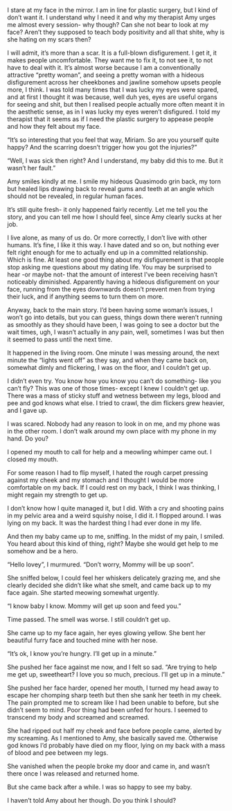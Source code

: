 I stare at my face in the mirror. I am in line for plastic surgery, but I kind of don’t want it. I understand why I need it and why my therapist Amy urges me almost every session- why though? Can she not bear to look at my face? Aren’t they supposed to teach body positivity and all that shite, why is she hating on my scars then?

I will admit, it’s more than a scar. It is a full-blown disfigurement. I get it, it makes people uncomfortable. They want me to fix it, to not see it, to not have to deal with it. It’s almost worse because I am a conventionally attractive “pretty woman”, and seeing a pretty woman with a hideous disfigurement across her cheekbones and jawline somehow upsets people more, I think. I was told many times that I was lucky my eyes were spared, and at first I thought it was because, well duh yes, eyes are useful organs for seeing and shit, but then I realised people actually more often meant it in the aesthetic sense, as in I was lucky my eyes weren’t disfigured. I told my therapist that it seems as if I need the plastic surgery to appease people and how they felt about my face.

“It’s so interesting that you feel that way, Miriam. So are you yourself quite happy? And the scarring doesn’t trigger how you got the injuries?”

“Well, I was sick then right? And I understand, my baby did this to me. But it wasn’t her fault.”

Amy smiles kindly at me. I smile my hideous Quasimodo grin back, my torn but healed lips drawing back to reveal gums and teeth at an angle which should not be revealed, in regular human faces.

It’s still quite fresh- it only happened fairly recently.  Let me tell you the story, and you can tell me how I should feel, since Amy clearly sucks at her job.

I live alone, as many of us do. Or more correctly, I don’t live with other humans. It’s fine, I like it this way. I have dated and so on, but nothing ever felt right enough for me to actually end up in a committed relationship. Which is fine. At least one good thing about my disfigurement is that people stop asking me questions about my dating life. You may be surprised to hear -or maybe not- that the amount of interest I’ve been receiving hasn’t noticeably diminished. Apparently having a hideous disfigurement on your face, running from the eyes downwards doesn’t prevent men from trying their luck, and if anything seems to turn them on more.

Anyway, back to the main story. I’d been having some woman’s issues, I won’t go into details, but you can guess, things down there weren’t running as smoothly as they should have been, I was going to see a doctor but the wait times, ugh, I wasn’t actually in any pain, well, sometimes I was but then it seemed to pass until the next time.

It happened in the living room. One minute I was messing around, the next minute the “lights went off” as they say, and when they came back on, somewhat dimly and flickering, I was on the floor, and I couldn’t get up.

I didn’t even try. You know how you know you can’t do something- like you can’t fly? This was one of those times- except I knew I couldn’t get up. There was a mass of sticky stuff and wetness between my legs, blood and pee and god knows what else. I tried to crawl, the dim flickers grew heavier, and I gave up.

I was scared. Nobody had any reason to look in on me, and my phone was in the other room. I don’t walk around my own place with my phone in my hand. Do you?

I opened my mouth to call for help and a meowling whimper came out. I closed my mouth.

For some reason I had to flip myself, I hated the rough carpet pressing against my cheek and my stomach and I thought I would be more comfortable on my back. If I could rest on my back, I think I was thinking, I might regain my strength to get up.

I don’t know how I quite managed it, but I did. With a cry and shooting pains in my pelvic area and a weird squishy noise, I did it. I flopped around. I was lying on my back. It was the hardest thing I had ever done in my life.

And then my baby came up to me, sniffing. In the midst of my pain, I smiled. You heard about this kind of thing, right? Maybe she would get help to me somehow and be a hero.

“Hello lovey”, I murmured. “Don’t worry, Mommy will be up soon”.

She sniffed below, I could feel her whiskers delicately grazing me, and she clearly decided she didn’t like what she smelt, and came back up to my face again. She started meowing somewhat urgently.

“I know baby I know. Mommy will get up soon and feed you.”

Time passed. The smell was worse. I still couldn’t get up.

She came up to my face again, her eyes glowing yellow. She bent her beautiful furry face and touched mine with her nose.

“It’s ok, I know you’re hungry. I’ll get up in a minute.”

She pushed her face against me now, and I felt so sad. “Are trying to help me get up, sweetheart? I love you so much, precious. I’ll get up in a minute.”

She pushed her face harder, opened her mouth, I turned my head away to escape her chomping sharp teeth but then she sank her teeth in my cheek. The pain prompted me to scream like I had been unable to before, but she didn’t seem to mind. Poor thing had been unfed for hours. I seemed to transcend my body and screamed and screamed.

She had ripped out half my cheek and face before people came, alerted by my screaming. As I mentioned to Amy, she basically saved me. Otherwise god knows I’d probably have died on my floor, lying on my back with a mass of blood and pee between my legs.

She vanished when the people broke my door and came in, and wasn’t there once I was released and returned home.

But she came back after a while. I was so happy to see my baby.

I haven’t told Amy about her though. Do you think I should?